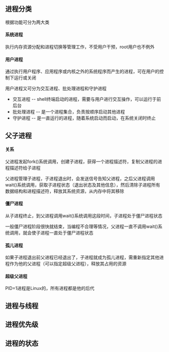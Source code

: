 ## 进程分类

根据功能可分为两大类

#### 系统进程

执行内存资源分配和进程切换等管理工作，不受用户干预，root用户也不例外



#### 用户进程

通过执行用户程序、应用程序或内核之外的系统程序而产生的进程，可在用户的控制下运行或关闭

用户进程又可分为交互进程、批处理进程和守护进程

- 交互进程 -- shell终端启动的进程，需要与用户进行交互操作，可以运行于前后台
- 批处理进程 -- 是一个进程集合，负责按顺序启动其他进程
- 守护进程 -- 是一直运行的进程，随着系统启动而启动，在系统关闭时终止









## 父子进程

#### 关系

父进程发起fork()系统调用，创建子进程，获得一个进程描述符，复制父进程的进程描述符给子进程

父进程管理子进程，子进程退出时，会发送信号告知父进程，之后父进程调用wait()系统调用，获取子进程状态（退出状态及其他信息），然后清除子进程所有数据结构和进程描述符，释放其系统资源，从内存中将其移除



#### 僵尸进程

从子进程终止，到父进程调用wait()系统调用这段时间，子进程处于僵尸进程状态

一般僵尸进程阶段很快就结束，当编程不合理等情况，父进程一直不调用wait()系统调用，就会使子进程一直处于僵尸进程状态



#### 孤儿进程

如果子进程退出前父进程已经退出了，子进程就成为孤儿进程，需重新指定其他进程作为他的父进程（可以指定超级父进程），释放其占用的资源



#### 超级父进程

PID=1进程是Linux的，所有进程都是他的后代









## 进程与线程









## 进程优先级









## 进程的状态